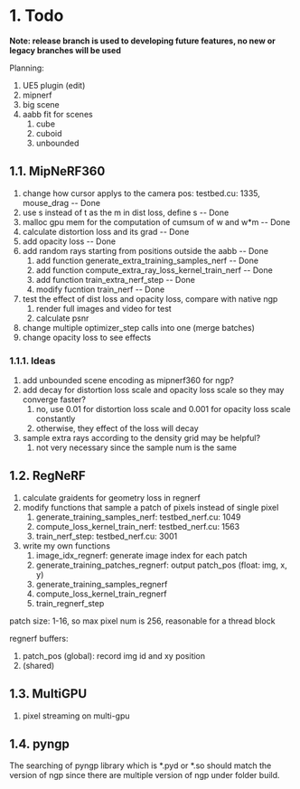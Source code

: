 # 1. Todo
**Note: release branch is used to developing future features, no new or legacy branches will be used**

Planning:
1. UE5 plugin (edit)
2. mipnerf
3. big scene
4. aabb fit for scenes
   1. cube
   2. cuboid
   3. unbounded
## 1.1. MipNeRF360
1. change how cursor applys to the camera pos: testbed.cu: 1335, mouse_drag -- Done
2. use s instead of t as the m in dist loss, define s -- Done
3. malloc gpu mem for the computation of cumsum of w and w*m -- Done
4. calculate distortion loss and its grad -- Done
5. add opacity loss -- Done
6. add random rays starting from positions outside the aabb -- Done
   1. add function generate_extra_training_samples_nerf -- Done
   2. add function compute_extra_ray_loss_kernel_train_nerf -- Done
   3. add function train_extra_nerf_step -- Done
   4. modify fucntion train_nerf -- Done
7. test the effect of dist loss and opacity loss, compare with native ngp
   1. render full images and video for test
   2. calculate psnr
8. change multiple optimizer_step calls into one (merge batches)
9. change opacity loss to see effects

### 1.1.1. Ideas
1. add unbounded scene encoding as mipnerf360 for ngp?
2. add decay for distortion loss scale and opacity loss scale so they may converge faster?
   1. no, use 0.01 for distortion loss scale and 0.001 for opacity loss scale constantly
   2. otherwise, they effect of the loss will decay
3. sample extra rays according to the density grid may be helpful?
   1. not very necessary since the sample num is the same

## 1.2. RegNeRF
1. calculate graidents for geometry loss in regnerf
2. modify functions that sample a patch of pixels instead of single pixel
   1. generate_training_samples_nerf: testbed_nerf.cu: 1049
   2. compute_loss_kernel_train_nerf: testbed_nerf.cu: 1563
   3. train_nerf_step: testbed_nerf.cu: 3001
3. write my own functions
   1. image_idx_regnerf: generate image index for each patch
   2. generate_training_patches_regnerf: output patch_pos (float: img, x, y)
   3. generate_training_samples_regnerf
   4. compute_loss_kernel_train_regnerf
   5. train_regnerf_step

patch size: 1-16, so max pixel num is 256, reasonable for a thread block

regnerf buffers:
1. patch_pos (global): record img id and xy position
2. (shared)

## 1.3. MultiGPU
1. pixel streaming on multi-gpu

## 1.4. pyngp
The searching of pyngp library which is *.pyd or *.so should match the version of ngp since there are multiple version of ngp under folder build.